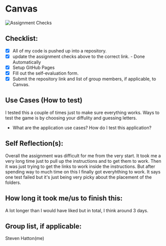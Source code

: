 # Canvas 

![Assignment Checks](https://s///github.com/Leach-IT3049C/canvas-StevenHatton/workflows/Assignment%20Checks/badge.svg)

## Checklist:

- [x] All of my code is pushed up into a repository.
- [x] update the assignment checks above to the correct link. - Done Automatically
- [x] Setup GitHub Pages
- [x] Fill out the self-evaluation form.
- [x] Submit the repository link and list of group members, if applicable, to Canvas.

## Use Cases (How to test)
I tested this a couple of times just to make sure everything works. Ways to test the game is by choosing your diffulity and guessing letters.

* What are the application use cases? How do I test this application?

## Self Reflection(s):
Overall the assignment was difficult for me from the very start. It took me a very long time just to pull up the instructions and to get them to work. Then it was just trying to get the links to work inside the instructions. But after spending way to much time on this I finally got everyhthing to work. It says one test failed but it's just being very picky about the placement of the folders.
## How long it took me/us to finish this:
A lot longer than I would have liked but in total, I think around 3 days.
## Group list, if applicable:
Steven Hatton(me)
